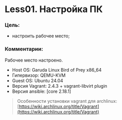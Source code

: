 # Less01. Настройка ПК 

### Цель:

- настроить рабочее место;

### Комментарии:

Рабочее место настроено.

- Host OS: Garuda Linux Bird of Prey x86_64
- Гипервизор: QEMU-KVM
- Guest OS: Ubuntu 24.04
- Версия Vagrant: 2.4.3 + vagrant-libvirt plugin
- Версия ansible: [core 2.18.1]


> Особенности установки vagrant для archlinux:
[https://wiki.archlinux.org/title/Vagrant](https://wiki.archlinux.org/title/Vagrant)